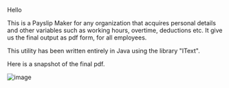 Hello

This is a Payslip Maker for any organization that acquires personal details and other variables such as working hours, overtime, deductions etc. 
It give us the final output as pdf form, for all employees.

This utility has been written entirely in Java using the library "IText".

Here is a snapshot of the final pdf.

![image](https://user-images.githubusercontent.com/91238126/191959297-f2947f97-65e3-4d77-9215-8aea738ec0d7.png)
